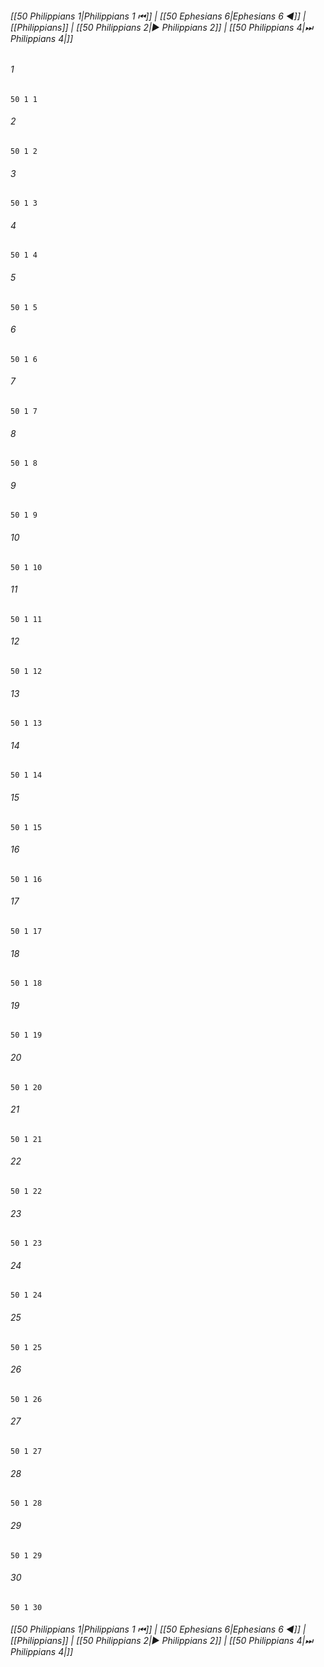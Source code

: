
###### [[50 Philippians 1|Philippians 1 ⏮]] | [[50 Ephesians 6|Ephesians 6 ◀]] | [[Philippians]] | [[50 Philippians 2|▶ Philippians 2]] | [[50 Philippians 4|⏭ Philippians 4|]]

###### 1
``` verse
50 1 1 
```
###### 2
``` verse
50 1 2 
```
###### 3
``` verse
50 1 3 
```
###### 4
``` verse
50 1 4 
```
###### 5
``` verse
50 1 5 
```
###### 6
``` verse
50 1 6 
```
###### 7
``` verse
50 1 7 
```
###### 8
``` verse
50 1 8 
```
###### 9
``` verse
50 1 9 
```
###### 10
``` verse
50 1 10 
```
###### 11
``` verse
50 1 11 
```
###### 12
``` verse
50 1 12 
```
###### 13
``` verse
50 1 13 
```
###### 14
``` verse
50 1 14 
```
###### 15
``` verse
50 1 15 
```
###### 16
``` verse
50 1 16 
```
###### 17
``` verse
50 1 17 
```
###### 18
``` verse
50 1 18 
```
###### 19
``` verse
50 1 19 
```
###### 20
``` verse
50 1 20 
```
###### 21
``` verse
50 1 21 
```
###### 22
``` verse
50 1 22 
```
###### 23
``` verse
50 1 23 
```
###### 24
``` verse
50 1 24 
```
###### 25
``` verse
50 1 25 
```
###### 26
``` verse
50 1 26 
```
###### 27
``` verse
50 1 27 
```
###### 28
``` verse
50 1 28 
```
###### 29
``` verse
50 1 29 
```
###### 30
``` verse
50 1 30 
```

###### [[50 Philippians 1|Philippians 1 ⏮]] | [[50 Ephesians 6|Ephesians 6 ◀]] | [[Philippians]] | [[50 Philippians 2|▶ Philippians 2]] | [[50 Philippians 4|⏭ Philippians 4|]]


